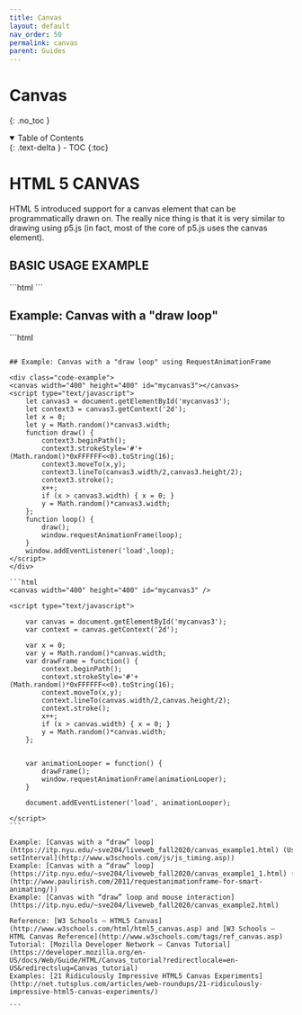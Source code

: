 ```yaml
---
title: Canvas
layout: default
nav_order: 50
permalink: canvas
parent: Guides
---
```


# Canvas

{: .no_toc }

<details open markdown="block">
  <summary>
    Table of Contents
  </summary>
  {: .text-delta }
- TOC
{:toc}
</details>

# HTML 5 CANVAS

HTML 5 introduced support for a canvas element that can be programmatically drawn on. The really nice thing is that it is very similar to drawing using p5.js (in fact, most of the core of p5.js uses the canvas element).

## BASIC USAGE EXAMPLE

<div class="code-example">
<canvas width="400" height="400" id="mycanvas"></canvas>
<script type="text/javascript">
	let canvas = document.getElementById('mycanvas');
	let context = canvas.getContext('2d');
	context.fillStyle="#FF0000";
	context.fillRect(0,0,canvas.width,canvas.height);
</script>
</div>
```html
<canvas width="400" height="400" id="mycanvas"></canvas>
<script type="text/javascript">
	let canvas = document.getElementById('mycanvas');
	let context = canvas.getContext('2d');
	context.fillStyle="#FF0000";
	context.fillRect(0,0,canvas.width,canvas.height);
</script>
```

## Example: Canvas with a "draw loop"

<div class="code-example">
<canvas width="300" height="300" id="mycanvas2" ></canvas>

<script type="text/javascript">
	
	let canvas2 = document.getElementById('mycanvas2');
	let context2 = canvas2.getContext('2d');
	
	let x2 = 0;
	let y2 = Math.random()*canvas2.width;
	function drawOnCanvas() {
		context2.beginPath();
		context2.strokeStyle='#'+(Math.random()*0xFFFFFF<<0).toString(16);
		context2.moveTo(x2,y2);
		context2.lineTo(canvas2.width/2,canvas2.height/2);
		context2.stroke();
		x2++;
		if (x2 > canvas2.width) { x2 = 0; }
		y2 = Math.random()*canvas2.width;
	};
				
	setInterval(drawOnCanvas,1000/30); // 30 x per second
	
</script>
</div>
```html
<canvas width="300" height="300" id="mycanvas2" ></canvas>

<script type="text/javascript">
	
	let canvas2 = document.getElementById('mycanvas2');
	let context2 = canvas2.getContext('2d');
	
	let x2 = 0;
	let y2 = Math.random()*canvas2.width;
	function drawOnCanvas() {
		context2.beginPath();
		context2.strokeStyle='#'+(Math.random()*0xFFFFFF<<0).toString(16);
		context2.moveTo(x2,y2);
		context2.lineTo(canvas2.width/2,canvas2.height/2);
		context2.stroke();
		x2++;
		if (x2 > canvas2.width) { x2 = 0; }
		y2 = Math.random()*canvas2.width;
	};
				
	setInterval(drawOnCanvas,1000/30); // 30 x per second
	
</script>
````

## Example: Canvas with a "draw loop" using RequestAnimationFrame

<div class="code-example">
<canvas width="400" height="400" id="mycanvas3"></canvas>
<script type="text/javascript">
	let canvas3 = document.getElementById('mycanvas3');
	let context3 = canvas3.getContext('2d');
	let x = 0;
	let y = Math.random()*canvas3.width;
	function draw() {
		context3.beginPath();
		context3.strokeStyle='#'+(Math.random()*0xFFFFFF<<0).toString(16);
		context3.moveTo(x,y);
		context3.lineTo(canvas3.width/2,canvas3.height/2);
		context3.stroke();
		x++;
		if (x > canvas3.width) { x = 0; }
		y = Math.random()*canvas3.width;
	};
	function loop() {
		draw();
		window.requestAnimationFrame(loop);
	}
	window.addEventListener('load',loop);
</script>
</div>

```html
<canvas width="400" height="400" id="mycanvas3" />

<script type="text/javascript">
	
	var canvas = document.getElementById('mycanvas3');
	var context = canvas.getContext('2d');
	
	var x = 0;
	var y = Math.random()*canvas.width;
	var drawFrame = function() {
		context.beginPath();
		context.strokeStyle='#'+(Math.random()*0xFFFFFF<<0).toString(16);
		context.moveTo(x,y);
		context.lineTo(canvas.width/2,canvas.height/2);
		context.stroke();
		x++;
		if (x > canvas.width) { x = 0; }
		y = Math.random()*canvas.width;
	};
				

	var animationLooper = function() {
		drawFrame();
		window.requestAnimationFrame(animationLooper);
	}
	
	document.addEventListener('load', animationLooper);
				
</script>
```

Example: [Canvas with a “draw” loop](https://itp.nyu.edu/~sve204/liveweb_fall2020/canvas_example1.html) (Uses [JavaScript setInterval](http://www.w3schools.com/js/js_timing.asp))
Example: [Canvas with a “draw” loop](https://itp.nyu.edu/~sve204/liveweb_fall2020/canvas_example1_1.html) (Uses [requestAnimationFrame](http://www.paulirish.com/2011/requestanimationframe-for-smart-animating/))
Example: [Canvas with “draw” loop and mouse interaction](https://itp.nyu.edu/~sve204/liveweb_fall2020/canvas_example2.html)

Reference: [W3 Schools – HTML5 Canvas](http://www.w3schools.com/html/html5_canvas.asp) and [W3 Schools – HTML Canvas Reference](http://www.w3schools.com/tags/ref_canvas.asp)
Tutorial: [Mozilla Developer Network – Canvas Tutorial](https://developer.mozilla.org/en-US/docs/Web/Guide/HTML/Canvas_tutorial?redirectlocale=en-US&redirectslug=Canvas_tutorial)
Examples: [21 Ridiculously Impressive HTML5 Canvas Experiments](http://net.tutsplus.com/articles/web-roundups/21-ridiculously-impressive-html5-canvas-experiments/)

```
````
